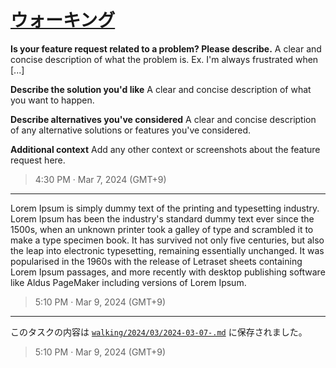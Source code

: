 # [ウォーキング](https://github.com/noraworld/github-actions-sandbox/issues/163)

**Is your feature request related to a problem? Please describe.**
A clear and concise description of what the problem is. Ex. I'm always frustrated when [...]

**Describe the solution you'd like**
A clear and concise description of what you want to happen.

**Describe alternatives you've considered**
A clear and concise description of any alternative solutions or features you've considered.

**Additional context**
Add any other context or screenshots about the feature request here.

> 4:30 PM · Mar 7, 2024 (GMT+9)

---

Lorem Ipsum is simply dummy text of the printing and typesetting industry. Lorem Ipsum has been the industry's standard dummy text ever since the 1500s, when an unknown printer took a galley of type and scrambled it to make a type specimen book. It has survived not only five centuries, but also the leap into electronic typesetting, remaining essentially unchanged. It was popularised in the 1960s with the release of Letraset sheets containing Lorem Ipsum passages, and more recently with desktop publishing software like Aldus PageMaker including versions of Lorem Ipsum.

> 5:10 PM · Mar 9, 2024 (GMT+9)

---

このタスクの内容は [`walking/2024/03/2024-03-07-.md`](https://github.com/noraworld/github-actions-sandbox/blob/main/walking/2024/03/2024-03-07-.md) に保存されました。

> 5:10 PM · Mar 9, 2024 (GMT+9)

